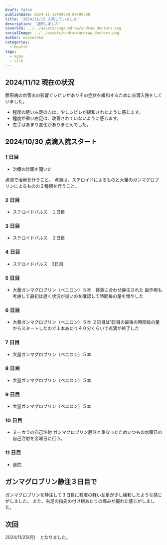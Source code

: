 ```yaml
---
draft: false
publishDate: 2024-11-12T09:00:00+09:00
title: '2024/11/12 入院していました'
description: '退院しました'
coverSVG: ../../assets/svg/undraw/undraw_doctors.svg
socialImage: ../../assets/undraw/undraw_doctors.png
author: nuovotaka
categories:
  - health
tags:
  - egpa
  - sick
---
```


## 2024/11/12 現在の状況

膠原病の血管炎の影響でシビレがありその症状を緩和するために点滴入院をしていました。

- 程度の軽い左足の方は、少しシビレが緩和されたように感じます。
- 程度が重い右足は、改善されていないように感じます。
- 左手はあまり変化がありませんでした。

## 2024/10/30 点滴入院スタート

### 1 日目

- 治療の計画を聞いた

点滴で治療を行うこと。
点滴は、ステロイドによるものと大量のガンマグロブリンによるものの２種類を行うこと。

### 2 日目

- ステロイドパルス　１日目

### 3 日目

- ステロイドパルス　２日目

### 4 日目

- ステロイドパルス　3日目

### 5 日目

- 大量ガンマグロブリン（ベニロン）５本　体重に合わせ静注された
  副作用も考慮して最初は遅く状況が良いのを確認して時間毎の量を増やした

### 6 日目

- 大量ガンマグロブリン（ベニロン）５本
  ２日目は1日目の最後の時間毎の量からスタートしたので１本あたり４０分くらいで点滴が終了した

### 7 日目

- 大量ガンマグロブリン（ベニロン）５本

### 8 日目

- 大量ガンマグロブリン（ベニロン）５本

### 9 日目

- 大量ガンマグロブリン（ベニロン）５本

### 10 日目

- ヌーカラの自己注射
  ガンマグロブリン静注と重なったためいつもの水曜日の自己注射を金曜日に行う。

### 11 日目

- 退院

## ガンマグロブリン静注３日目で

ガンマグロブリンを静注して３日目に程度の軽い左足が少し緩和したような感じがしました。
また、右足の指先の付け根あたりの痛みが撮れた感じがしました。

## 次回

2024/11/25(月)　となりました。

